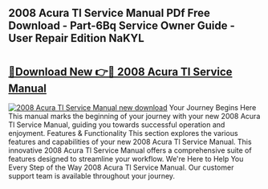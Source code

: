 ## 2008 Acura Tl Service Manual PDf Free Download - Part-6Bq Service Owner Guide - User Repair Edition NaKYL

# <h2><a href="http://bc36994.oget.top/?id=2008+Acura+Tl+Service+Manual">🔗Download New 👉🔴 2008 Acura Tl Service Manual</a></h2>

[![2008 Acura Tl Service Manual new download](https://i.imgur.com/5g1atiW.png)](http://bc36994.oget.top/?id=2008+Acura+Tl+Service+Manual)
Your Journey Begins Here This manual marks the beginning of your journey with your new 2008 Acura Tl Service Manual, guiding you towards successful operation and enjoyment. Features & Functionality This section explores the various features and capabilities of your new 2008 Acura Tl Service Manual. This innovative 2008 Acura Tl Service Manual offers a comprehensive suite of features designed to streamline your workflow. We're Here to Help You Every Step of the Way 2008 Acura Tl Service Manual. Our customer support team is available throughout your journey.
